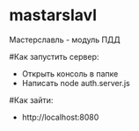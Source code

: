# mastarslavl
Мастерславль - модуль ПДД

#Как запустить сервер:
- Открыть консоль в папке
- Написать node auth.server.js

#Как зайти: 
- http://localhost:8080
